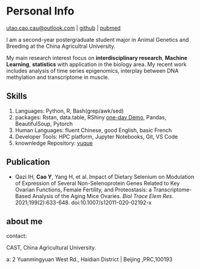 # Personal Info
utao.cao.cau@outlook.com | [github](https://github.com/utao-cao) | [pubmed](https://pubmed.ncbi.nlm.nih.gov/?term=yutao+cao%5Bfau%5D+china+agricultural+university%5Baffiliation%5D)

I am a second-year postergraduate student major in Animal Genetics and Breeding at the China Agricultral University. 

My main research interest focus on **interdisciplinary research**, **Machine Learning**, **statistics** with application in the biology area. My recent work includes analysis of time series epigenomics, interplay between DNA methylation and transcriptome in muscle.

## Skills
1. Languages: Python, R, Bash(grep/awk/sed)
2. packages: Rstan, data.table, RShiny [one-day Demo](https://derekterry.shinyapps.io/dataPresentation/), Pandas, BeautifulSoup, Pytorch
3. Human Languages: fluent Chinese, good English, basic French
4. Developer Tools: HPC platform, Jupyter Notebooks, Git, VS Code
5. knownledge Repository: [yuque](https://www.yuque.com/qinlaodehashiqi/dzpluz)


## Publication 
- Qazi IH, **Cao Y**, Yang H, et al. Impact of Dietary Selenium on Modulation of Expression of Several Non-Selenoprotein Genes Related to Key Ovarian Functions, Female Fertility, and Proteostasis: a Transcriptome-Based Analysis of the Aging Mice Ovaries. _Biol Trace Elem Res_. 2021;199(2):633-648. doi:10.1007/s12011-020-02192-x


## about me

contact: 

CAST, China Agricultural University.

a: 2 Yuanmingyuan West Rd., Haidian District | Beijing ,PRC,100193

